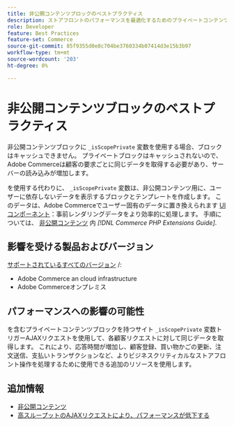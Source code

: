 ```yaml
---
title: 非公開コンテンツブロックのベストプラクティス
description: ストアフロントのパフォーマンスを最適化するためのプライベートコンテンツブロックの設定に関するベストプラクティスについて説明します。
role: Developer
feature: Best Practices
feature-set: Commerce
source-git-commit: 85f9355d0e8c704be3760334b07414d3e15b3b97
workflow-type: tm+mt
source-wordcount: '203'
ht-degree: 0%

---
```


# 非公開コンテンツブロックのベストプラクティス

非公開コンテンツブロックに `_isScopePrivate` 変数を使用する場合、ブロックはキャッシュできません。 プライベートブロックはキャッシュされないので、Adobe Commerceは顧客の要求ごとに同じデータを取得する必要があり、サーバーの読み込みが増加します。

を使用する代わりに、 `_isScopePrivate` 変数は、非公開コンテンツ用に、ユーザーに依存しないデータを表示するブロックとテンプレートを作成します。 このデータは、Adobe Commerceでユーザー固有のデータに置き換えられます [UI コンポーネント](https://glossary.magento.com/ui-component/)：事前レンダリングデータをより効率的に処理します。 手順については、 [非公開コンテンツ](https://developer.adobe.com/commerce/php/development/cache/page/private-content/) 内 _[!DNL Commerce PHP Extensions Guide]_.

## 影響を受ける製品およびバージョン

[サポートされているすべてのバージョン](../../../release/versions.md) /:

- Adobe Commerce an cloud infrastructure
- Adobe Commerceオンプレミス

## パフォーマンスへの影響の可能性

を含むプライベートコンテンツブロックを持つサイト `_isScopePrivate` 変数トリガーAJAXリクエストを使用して、各顧客リクエストに対して同じデータを取得します。 これにより、応答時間が増加し、顧客登録、買い物かごの更新、注文送信、支払いトランザクションなど、よりビジネスクリティカルなストアフロント操作を処理するために使用できる追加のリソースを使用します。

## 追加情報

- [非公開コンテンツ](../../../performance/configuration.md#client-side-optimization-settings)
- [高スループットのAJAXリクエストにより、パフォーマンスが低下する](https://experienceleague.adobe.com/docs/commerce-knowledge-base/kb/troubleshooting/miscellaneous/high-throughput-ajax-requests-cause-poor-performance.html)


